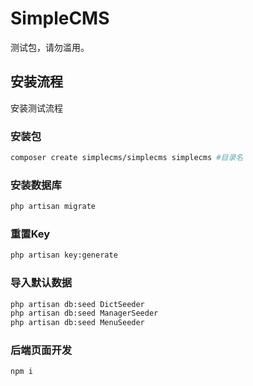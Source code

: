 # SimpleCMS

测试包，请勿滥用。

## 安装流程

安装测试流程

### 安装包

```bash
composer create simplecms/simplecms simplecms #目录名
```

### 安装数据库

```bash
php artisan migrate
```

### 重置Key

```bash
php artisan key:generate
```

### 导入默认数据

```bash
php artisan db:seed DictSeeder
php artisan db:seed ManagerSeeder
php artisan db:seed MenuSeeder
```

### 后端页面开发

```bash
npm i
```
